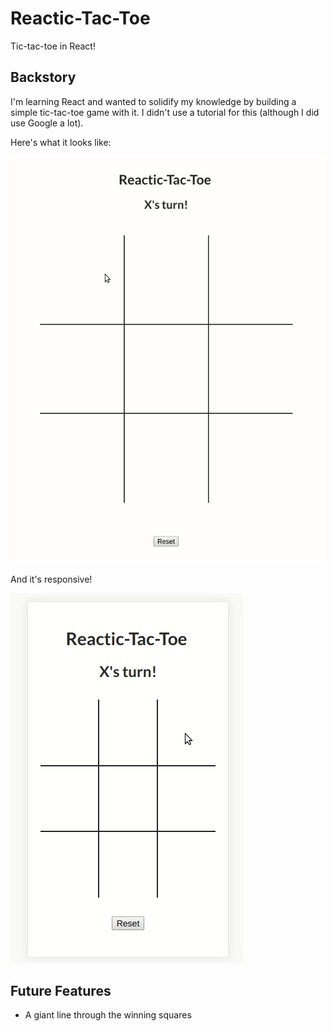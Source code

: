 # Reactic-Tac-Toe

Tic-tac-toe in React!

## Backstory

I'm learning React and wanted to solidify my knowledge by building a simple
tic-tac-toe game with it. I didn't use a tutorial for this (although I did use Google a lot).

Here's what it looks like:

![Tic-Tac-Demo](repo_content/reactic.gif)

And it's responsive!

![Tic-Tac-Demo-responsive](repo_content/reactic-responsive.gif)

## Future Features

- A giant line through the winning squares
